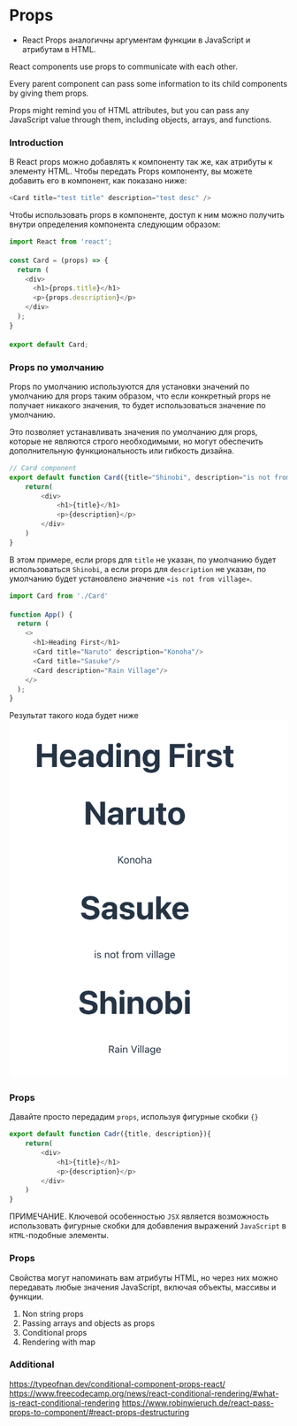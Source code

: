 # Props

* React Props аналогичны аргументам функции в JavaScript и атрибутам в HTML.

React components use props to communicate with each other. 

Every parent component can pass some information to its child components by giving them props. 

Props might remind you of HTML attributes, but you can pass any JavaScript value through them, including objects, arrays, and functions.

### Introduction

В React props можно добавлять к компоненту так же, как атрибуты к элементу HTML. Чтобы передать Props компоненту, вы можете добавить его в компонент, как показано ниже:

```js
<Card title="test title" description="test desc" />
```

Чтобы использовать props в компоненте, доступ к ним можно получить внутри определения компонента следующим образом:

```js
import React from 'react';

const Card = (props) => {
  return (
    <div>
      <h1>{props.title}</h1>
      <p>{props.description}</p>
    </div>
  );
}

export default Card;
```


### Props по умолчанию

Props по умолчанию используются для установки значений по умолчанию для props таким образом, что если конкретный props не получает никакого значения, то будет использоваться значение по умолчанию. 

Это позволяет устанавливать значения по умолчанию для props, которые не являются строго необходимыми, но могут обеспечить дополнительную функциональность или гибкость дизайна.

```js
// Card component
export default function Card({title="Shinobi", description="is not from village"}){
    return(
        <div>
            <h1>{title}</h1>
            <p>{description}</p>
        </div>
    )
}
```

В этом примере, если props для `title` не указан, по умолчанию будет использоваться `Shinobi`, а если props для `description` не указан, по умолчанию будет установлено значение `«is not from village»`.


```js
import Card from './Card'

function App() {
  return (
    <>
      <h1>Heading First</h1>
      <Card title="Naruto" description="Konoha"/>
      <Card title="Sasuke"/>
      <Card description="Rain Village"/>
    </>
  );
}
```

Результат такого кода будет ниже
![alt image](props-def.png)

### Props 
Давайте просто передадим `props`, используя фигурные скобки `{}` 

```js
export default function Cadr({title, description}){
    return(
        <div>
            <h1>{title}</h1>
            <p>{description}</p>
        </div>
    )
}
```

ПРИМЕЧАНИЕ. 
Ключевой особенностью `JSX` является возможность использовать фигурные скобки для добавления выражений `JavaScript` в `HTML`-подобные элементы.


### Props 
Свойства могут напоминать вам атрибуты HTML, но через них можно передавать любые значения JavaScript, включая объекты, массивы и функции.

1. Non string props
2. Passing arrays and objects as props
3. Conditional props
4. Rendering with map

### Additional

https://typeofnan.dev/conditional-component-props-react/ 
https://www.freecodecamp.org/news/react-conditional-rendering/#what-is-react-conditional-rendering 
https://www.robinwieruch.de/react-pass-props-to-component/#react-props-destructuring 